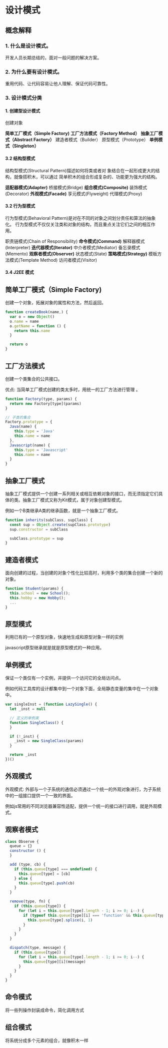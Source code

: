 # 设计模式

## 概念解释

### 1. 什么是设计模式。

开发人员长期总结的，面对一般问题的解决方案。

### 2. 为什么要有设计模式。

重用代码、让代码容易让他人理解、保证代码可靠性。

### 3. 设计模式分类

#### 1. 创建型设计模式

创建对象

**简单工厂模式（Simple Factory)**
**工厂方法模式（Factory Method）**
**抽象工厂模式（Abstract Factory）**
建造者模式（Builder）
原型模式（Prototype）
**单例模式（Singleton）**

#### 3.2 结构型模式

结构型模式(Structural Pattern)描述如何将类或者对 象结合在一起形成更大的结构，就像搭积木，可以通过 简单积木的组合形成复杂的、功能更为强大的结构。

**适配器模式(Adapter)**
桥接模式(Bridge)
**组合模式(Composite)**
装饰模式(Decorator)
**外观模式(Facade)**
享元模式(Flyweight)
代理模式(Proxy)

#### 3.2 行为型模式

行为型模式(Behavioral Pattern)是对在不同的对象之间划分责任和算法的抽象化。
行为型模式不仅仅关注类和对象的结构，而且重点关注它们之间的相互作用。

职责链模式(Chain of Responsibility)
**命令模式(Command)**
解释器模式(Interpreter)
**迭代器模式(Iterator)**
中介者模式(Mediator)
备忘录模式(Memento)
**观察者模式(Observer)**
状态模式(State)
**策略模式(Strategy)**
模板方法模式(Template Method)
访问者模式(Visitor)

#### 3.4 J2EE 模式

## 简单工厂模式（Simple Factory)

创建一个对象，拓展对象的属性和方法，然后返回。

```javascript
function createBook(name,) {
  var o = new Object()
  o.name = name
  o.getName = function () {
    return this.name
  }

  return o
}
```

## 工厂方法模式

创建一个类集合的公共接口。

优点: 当简单工厂模式创建的类太多时，用统一的工厂方法进行管理 。

```javascript
function Factory(type, params) {
  return new Factory[type](params)
}

// 子类的集合
Factory.prototype = {
  Java(name) {
    this.type = 'Java'
    this.name = name
  },
  Javascript(name) {
    this.type = 'Javascript'
    this.name = name
  }
}
```

## 抽象工厂模式

抽象工厂模式提供一个创建一系列相关或相互依赖对象的接口，而无须指定它们具体的类。抽象工厂模式又称为Kit模式，属于对象创建型模式。

例如一个B类继承A类的继承函数，就是一个抽象工厂模式。

```javascript
function inherits(subClass, supClass) {
  const sup = Object.create(supClass.prototype)
  sup.constructor = subClass

  subClass.prototype = sup
}
```

## 建造者模式

面向创建的过程，当创建的对象个性化比较高时，利用多个类的集合创建一个新的对象。

```javascript
function Student(params) {
  this.school = new School();
  this.hobby = new Hobby();
  ...
}
```

## 原型模式

利用已有的一个原型对象，快速地生成和原型对象一样的实例

javascript原型继承就是就是原型模式的一种应用。

## 单例模式

保证一个类仅有一个实例，并提供一个访问它的全局访问点。

例如代码工具库的设计都集中到一个对象下面，全局静态变量的集中在一个对象中。


```javascript
var singleInst = (function LazySingle() {
  let _inst = null

  // 定义的单例类
  function SingleClass() {
  }

  if (!_inst) {
    _inst = new SingleClass(params)
  }

  return _inst
})()
```

## 外观模式

外观模式: 外部与一个子系统的通信必须通过一个统一的外观对象进行，为子系统中的一组接口提供一个一致的界面。

例如js常用的不同浏览器兼容性适配，提供一个统一的接口进行调用，就是外观模式。

## 观察者模式

```javascript
class Observe {
  queue = {}
  constructor () {
  }

  add (type, cb) {
    if (this.queue[type] === undefined) {
      this.queue[type] = [cb]
    } else {
      this.queue[type].push(cb)
    }
  }

  remove(type, fn) {
    if (this.queue[type]) {
      for (let i = this.queue[type].length - 1; i >= 0; i--) {
        if (typeof this.queue[type][i] === 'function' && this.queue[type][i] === fn) {
          this.queue[type].splice(i, 1)
        }
      }
    }
  }

  dispatch(type, message) {
    if (this.queue[type]) {
      for (let i = this.queue[type].length - 1; i >= 0; i--) {
        this.queue[type][i](message)
      }
    }
  }
}
```

## 命令模式

将一些列操作封装成命令，简化调用方式

## 组合模式

将系统分成多个元素的组合，就像积木一样
